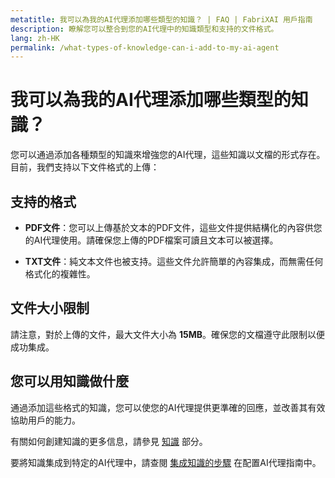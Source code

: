 ```yaml
---
metatitle: 我可以為我的AI代理添加哪些類型的知識？ | FAQ | FabriXAI 用戶指南
description: 瞭解您可以整合到您的AI代理中的知識類型和支持的文件格式。
lang: zh-HK
permalink: /what-types-of-knowledge-can-i-add-to-my-ai-agent
---
```


# 我可以為我的AI代理添加哪些類型的知識？

您可以通過添加各種類型的知識來增強您的AI代理，這些知識以文檔的形式存在。目前，我們支持以下文件格式的上傳：

## 支持的格式

- **PDF文件**：您可以上傳基於文本的PDF文件，這些文件提供結構化的內容供您的AI代理使用。請確保您上傳的PDF檔案可讀且文本可以被選擇。
  
- **TXT文件**：純文本文件也被支持。這些文件允許簡單的內容集成，而無需任何格式化的複雜性。

## 文件大小限制

請注意，對於上傳的文件，最大文件大小為 **15MB**。確保您的文檔遵守此限制以便成功集成。

## 您可以用知識做什麼

通過添加這些格式的知識，您可以使您的AI代理提供更準確的回應，並改善其有效協助用戶的能力。

有關如何創建知識的更多信息，請參見 [知識](/zh-hk/knowledge/) 部分。

要將知識集成到特定的AI代理中，請查閱 [集成知識的步驟](/zh-hk/configure-ai-agent/#knowledge) 在配置AI代理指南中。